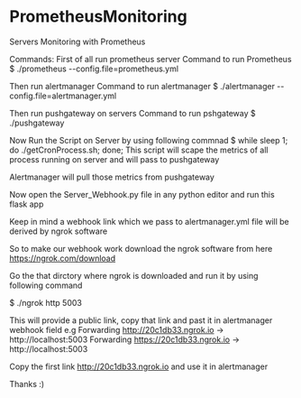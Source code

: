 # PrometheusMonitoring
Servers Monitoring with Prometheus

Commands:
First of all run prometheus server
Command to run Prometheus
$ ./prometheus --config.file=prometheus.yml

Then run alertmanager
Command to run alertmanager
$ ./alertmanager --config.file=alertmanager.yml

Then run pushgateway on servers
Command to run pshgateway
$ ./pushgateway

Now Run the Script on Server by using following commnad
$ while sleep 1; do ./getCronProcess.sh; done;
This script will scape the metrics of all process running on server and will pass to pushgateway

Alertmanager will pull those metrics from pushgateway

Now open the Server_Webhook.py file in any python editor and run this flask app

Keep in mind a webhook link which we pass to alertmanager.yml file will be derived by ngrok software

So to make our webhook work download the ngrok software from here https://ngrok.com/download 

Go the that dirctory where ngrok is downloaded and run it by using following command

$ ./ngrok http 5003

This will provide a public link, copy that link and past it in alertmanager webhook field
e.g
Forwarding                    http://20c1db33.ngrok.io -> http://localhost:5003 
Forwarding                    https://20c1db33.ngrok.io -> http://localhost:5003

Copy the first link  http://20c1db33.ngrok.io and use it in alertmanager

Thanks 
:)
